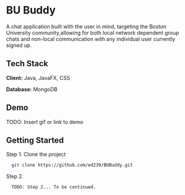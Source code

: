 
# BU Buddy

A chat application built with the user in mind, targeting the Boston University community,allowing for both local network dependent group chats and non-local communication with any individual user currently signed up.


## Tech Stack

**Client:** Java, JavaFX, CSS

**Database:** MongoDB


## Demo

TODO: Insert gif or link to demo


## Getting Started

Step 1. Clone the project

```bash
  git clone https://github.com/ed239/BUBuddy.git
```
Step 2.
```bash
  TODO: Step 2... To be continued.
```
